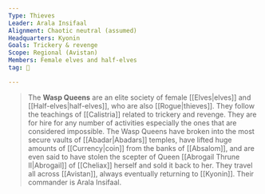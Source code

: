 ```yaml
---
Type: Thieves
Leader: Arala Insifaal
Alignment: Chaotic neutral (assumed)
Headquarters: Kyonin
Goals: Trickery & revenge
Scope: Regional (Avistan)
Members: Female elves and half-elves
tag: 👥

---
```


> The **Wasp Queens** are an elite society of female [[Elves|elves]] and [[Half-elves|half-elves]], who are also [[Rogue|thieves]]. They follow the teachings of [[Calistria]] related to trickery and revenge. They are for hire for any number of activities especially the ones that are considered impossible. The Wasp Queens have broken into the most secure vaults of [[Abadar|Abadars]] temples, have lifted huge amounts of [[Currency|coin]] from the banks of [[Absalom]], and are even said to have stolen the scepter of Queen [[Abrogail Thrune II|Abrogail]] of [[Cheliax]] herself and sold it back to her. They travel all across [[Avistan]], always eventually returning to [[Kyonin]]. Their commander is Arala Insifaal.







